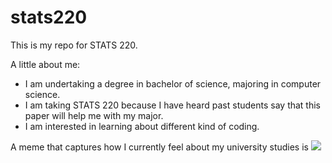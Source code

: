 # stats220

This is my repo for STATS 220. 

A little about me:

- I am undertaking a degree in bachelor of science, majoring in computer science.
- I am taking STATS 220 because I have heard past students say that this paper will help me with my major.
- I am interested in learning about different kind of coding.

A meme that captures how I currently feel about my university studies is ![]([https://c.tenor.com/8druEACXtX8AAAAd/tenor.gif](https://i.pinimg.com/originals/9c/f9/77/9cf97720a2966ce33e2b461fb91b4168.gif))
